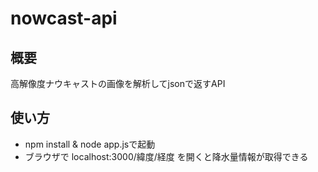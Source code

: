 # nowcast-api

## 概要
高解像度ナウキャストの画像を解析してjsonで返すAPI

## 使い方
- npm install & node app.jsで起動
- ブラウザで localhost:3000/緯度/経度 を開くと降水量情報が取得できる
